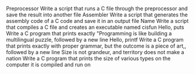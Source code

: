 Preprocessor
Write a script that runs a C file through the preprocessor and save the result into another file
Assembler
Write a script that generates the assembly code of a C code and save it in an output file
Name
Write a script that compiles a C file and creates an executable named cisfun
Hello, puts
Write a C program that prints exactly "Programming is like building a multilingual puzzle, followed by a new line
Hello, printf
Write a C program that prints exactly with proper grammar, but the outcome is a piece of art,, followed by a new line
Size is not grandeur, and territory does not make a nation
Write a C program that prints the size of various types on the computer it is compiled and run on

